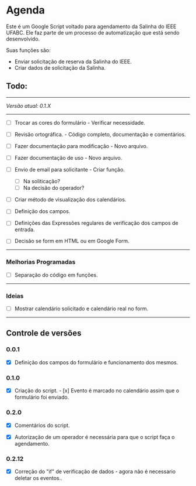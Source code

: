 # Agenda

Este é um Google Script voltado para agendamento da Salinha do IEEE UFABC. Ele faz parte de um processo de automatização que está sendo desenvolvido.

Suas funções são:
- Enviar solicitação de reserva da Salinha do IEEE.
- Criar dados de solicitação da Salinha.

## Todo:

---------------------------------------------------------------------------

*Versão atual: 0.1.X*

---------------------------------------------------------------------------

- [ ] Trocar as cores do formulário - Verificar necessidade. 
- [ ] Revisão ortográfica. - Código completo, documentação e comentários.
- [ ] Fazer documentação para modificação - Novo arquivo.
- [ ] Fazer documentação de uso - Novo arquivo.
- [ ] Envio de email para solicitante - Criar função.
  - [ ] Na soliticação?
  - [ ] Na decisão do operador? 
- [ ] Criar método de visualização dos calendários.
- [ ] Definição dos campos.
- [ ] Definições das Expressões regulares de verificação dos campos de entrada.
- [ ] Decisão se form em HTML ou em Google Form.


---------------------------------------------------------------------------

### Melhorias Programadas

- [ ] Separação do código em funções.

---------------------------------------------------------------------------

### Ideias

- [ ] Mostrar calendário solicitado e calendário real no form.

---------------------------------------------------------------------------

## Controle de versões

### **0.0.1**

- [x] Definição dos campos do formulário e funcionamento dos mesmos.

### **0.1.0**

- [x] Criação do script.
      - [x] Evento é marcado no calendário assim que o formulário foi enviado.

### **0.2.0**

- [x] Comentários do script.

- [x] Autorização de um operador é necessária para que o script
  faça o agendamento. 

### **0.2.12**
  - [x] Correção do "if" de verificação de dados - agora não é necessario deletar os eventos..

